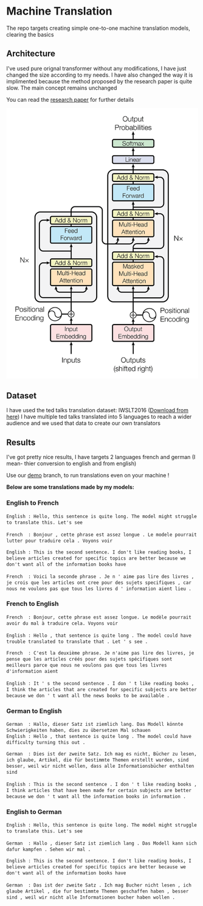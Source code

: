 # Machine Translation
The repo targets creating simple one-to-one machine translation models, clearing the basics

## Architecture

I've used pure orignal transformer without any modifications, I have just changed the size according to my needs. I have also changed the way it is implimented because the method proposed by the research paper is quite slow. The main concept remains unchanged

You can read the [research paper](https://arxiv.org/pdf/1706.03762.pdf) for further details

![](Assets/transformer.png)

## Dataset
I have used the ted talks translation dataset: IWSLT2016 ([Download from here](https://drive.google.com/uc?id=1l5y6Giag9aRPwGtuZHswh3w5v3qEz8D8))
I have multiple ted talks translated into 5 languages to reach a wider audience and we used that data to create our own translators

## Results 

I've got pretty nice results, I have targets 2 languages french and german (I mean- thier conversion to english and from english)

Use our [demo](https://github.com/KrishPro/machine-translation/tree/demo) branch, to run translations even on your machine !

**Below are some translations made by my models:**

### English to French

```
English : Hello, this sentence is quite long. The model might struggle to translate this. Let's see

French  : Bonjour , cette phrase est assez longue . Le modele pourrait lutter pour traduire cela . Voyons voir
```

```
English : This is the second sentence. I don't like reading books, I believe articles created for specific topics are better because we don't want all of the information books have

French  : Voici la seconde phrase . Je n ' aime pas lire des livres , je crois que les articles ont cree pour des sujets specifiques , car nous ne voulons pas que tous les livres d ' information aient lieu .
```


### French to English

```
French  : Bonjour, cette phrase est assez longue. Le modèle pourrait avoir du mal à traduire cela. Voyons voir

English : Hello , that sentence is quite long . The model could have trouble translated to translate that . Let ' s see .
```

```
French  : C'est la deuxième phrase. Je n'aime pas lire des livres, je pense que les articles créés pour des sujets spécifiques sont meilleurs parce que nous ne voulons pas que tous les livres d'information aient

English : It ' s the second sentence . I don ' t like reading books , I think the articles that are created for specific subjects are better because we don ' t want all the news books to be available .
```

### German to English
```
German  : Hallo, dieser Satz ist ziemlich lang. Das Modell könnte Schwierigkeiten haben, dies zu übersetzen Mal schauen
English : Hello , that sentence is quite long . The model could have difficulty turning this out .
```

```
German  : Dies ist der zweite Satz. Ich mag es nicht, Bücher zu lesen, ich glaube, Artikel, die für bestimmte Themen erstellt wurden, sind besser, weil wir nicht wollen, dass alle Informationsbücher enthalten sind

English : This is the second sentence . I don ' t like reading books , I think articles that have been made for certain subjects are better because we don ' t want all the information books in information .
```

### English to German


```
English : Hello, this sentence is quite long. The model might struggle to translate this. Let's see

German  : Hallo , dieser Satz ist ziemlich lang . Das Modell kann sich dafur kampfen . Sehen wir mal .
```

```
English : This is the second sentence. I don't like reading books, I believe articles created for specific topics are better because we don't want all of the information books have

German  : Das ist der zweite Satz . Ich mag Bucher nicht lesen , ich glaube Artikel , die fur bestimmte Themen geschaffen haben , besser sind , weil wir nicht alle Informationen bucher haben wollen .
```
